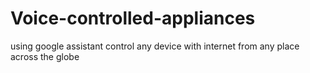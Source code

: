 # Voice-controlled-appliances
using google assistant control any device with internet from any place across the globe

